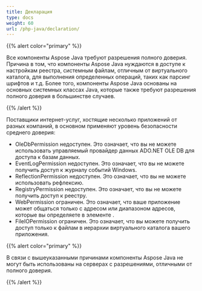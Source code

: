 ```yaml
---
title: Декларация
type: docs
weight: 60
url: /php-java/declaration/
---
```


{{% alert color="primary" %}} 

Все компоненты Aspose Java требуют разрешения полного доверия. Причина в том, что компоненты Aspose Java нуждаются в доступе к настройкам реестра, системным файлам, отличным от виртуального каталога, для выполнения определенных операций, таких как парсинг шрифтов и т.д. Более того, компоненты Aspose Java основаны на основных системных классах Java, которые также требуют разрешения полного доверия в большинстве случаев. 

{{% /alert %}} 

Поставщики интернет-услуг, хостящие несколько приложений от разных компаний, в основном применяют уровень безопасности среднего доверия: 

- OleDbPermission недоступен. Это означает, что вы не можете использовать управляемый провайдер данных ADO.NET OLE DB для доступа к базам данных.
- EventLogPermission недоступен. Это означает, что вы не можете получить доступ к журналу событий Windows.
- ReflectionPermission недоступен. Это означает, что вы не можете использовать рефлексию.
- RegistryPermission недоступен. Это означает, что вы не можете получить доступ к реестру.
- WebPermission ограничен. Это означает, что ваше приложение может общаться только с адресом или диапазоном адресов, которые вы определяете в элементе <trust>.
- FileIOPermission ограничен. Это означает, что вы можете получить доступ только к файлам в иерархии виртуального каталога вашего приложения.

{{% alert color="primary" %}} 

В связи с вышеуказанными причинами компоненты Aspose Java не могут быть использованы на серверах с разрешениями, отличными от полного доверия. 

{{% /alert %}}